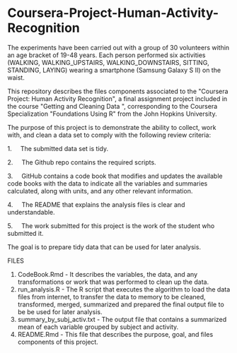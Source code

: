 # Coursera-Project-Human-Activity-Recognition

The experiments have been carried out with a group of 30 volunteers within an age bracket of 19-48 years. Each person performed six activities (WALKING, WALKING_UPSTAIRS, WALKING_DOWNSTAIRS, SITTING, STANDING, LAYING) wearing a smartphone (Samsung Galaxy S II) on the waist.

This repository describes the files components associated to the "Coursera Project: Human Activity Recognition", a final assignment project included in the course "Getting and Cleaning Data ", corresponding to the Coursera Specialization "Foundations Using R" from the John Hopkins University.

The purpose of this project is to demonstrate the ability to collect, work with, and clean a data set to comply with the following review criteria:

1.     The submitted data set is tidy.

2.     The Github repo contains the required scripts.

3.     GitHub contains a code book that modifies and updates the available code books with the data to indicate all the variables and summaries calculated, along with units, and any other relevant information.

4.     The README that explains the analysis files is clear and understandable.

5.     The work submitted for this project is the work of the student who submitted it.

The goal is to prepare tidy data that can be used for later analysis.

FILES

1.  CodeBook.Rmd - It describes the variables, the data, and any transformations or work that was performed to clean up the data.
2.  run_analysis.R - The R script that executes the algorithm to load the data files from internet, to transfer the data to memory to be cleaned, transformed, merged, summarized and prepared the final output file to be be used for later analysis.
3.  summary_by_subj_activ.txt - The output file that contains a summarized mean of each variable grouped by subject and activity.
4.  README.Rmd - This file that describes the purpose, goal, and files components of this project.
